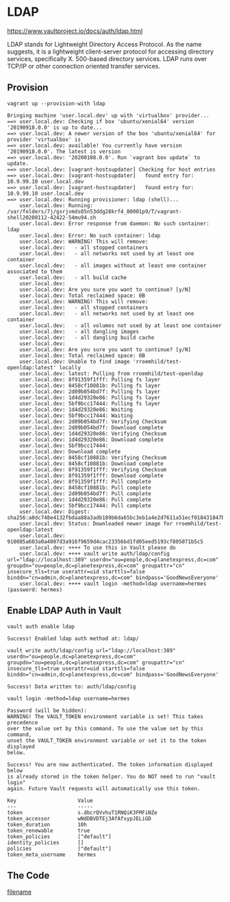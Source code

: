 # LDAP
https://www.vaultproject.io/docs/auth/ldap.html

LDAP stands for Lightweight Directory Access Protocol. As the name suggests, it is a lightweight client-server protocol for accessing directory services, specifically X. 500-based directory services. LDAP runs over TCP/IP or other connection oriented transfer services.

## Provision
`vagrant up --provision-with ldap`

```log
Bringing machine 'user.local.dev' up with 'virtualbox' provider...
==> user.local.dev: Checking if box 'ubuntu/xenial64' version '20190918.0.0' is up to date...
==> user.local.dev: A newer version of the box 'ubuntu/xenial64' for provider 'virtualbox' is
==> user.local.dev: available! You currently have version '20190918.0.0'. The latest is version
==> user.local.dev: '20200108.0.0'. Run `vagrant box update` to update.
==> user.local.dev: [vagrant-hostsupdater] Checking for host entries
==> user.local.dev: [vagrant-hostsupdater]   found entry for: 10.9.99.10 user.local.dev
==> user.local.dev: [vagrant-hostsupdater]   found entry for: 10.9.99.10 user.local.dev
==> user.local.dev: Running provisioner: ldap (shell)...
    user.local.dev: Running: /var/folders/7j/gsrjvmds05n53ddg28krf4_80001p9/T/vagrant-shell20200112-42422-54mu94.sh
    user.local.dev: Error response from daemon: No such container: ldap
    user.local.dev: Error: No such container: ldap
    user.local.dev: WARNING! This will remove:
    user.local.dev:   - all stopped containers
    user.local.dev:   - all networks not used by at least one container
    user.local.dev:   - all images without at least one container associated to them
    user.local.dev:   - all build cache
    user.local.dev:
    user.local.dev: Are you sure you want to continue? [y/N]
    user.local.dev: Total reclaimed space: 0B
    user.local.dev: WARNING! This will remove:
    user.local.dev:   - all stopped containers
    user.local.dev:   - all networks not used by at least one container
    user.local.dev:   - all volumes not used by at least one container
    user.local.dev:   - all dangling images
    user.local.dev:   - all dangling build cache
    user.local.dev:
    user.local.dev: Are you sure you want to continue? [y/N]
    user.local.dev: Total reclaimed space: 0B
    user.local.dev: Unable to find image 'rroemhild/test-openldap:latest' locally
    user.local.dev: latest: Pulling from rroemhild/test-openldap
    user.local.dev: 8f91359f1fff: Pulling fs layer
    user.local.dev: 8458cf10881b: Pulling fs layer
    user.local.dev: 2d09b054bd7f: Pulling fs layer
    user.local.dev: 1d4d29320e86: Pulling fs layer
    user.local.dev: 5bf9bcc17444: Pulling fs layer
    user.local.dev: 1d4d29320e86: Waiting
    user.local.dev: 5bf9bcc17444: Waiting
    user.local.dev: 2d09b054bd7f: Verifying Checksum
    user.local.dev: 2d09b054bd7f: Download complete
    user.local.dev: 1d4d29320e86: Verifying Checksum
    user.local.dev: 1d4d29320e86: Download complete
    user.local.dev: 5bf9bcc17444:
    user.local.dev: Download complete
    user.local.dev: 8458cf10881b: Verifying Checksum
    user.local.dev: 8458cf10881b: Download complete
    user.local.dev: 8f91359f1fff: Verifying Checksum
    user.local.dev: 8f91359f1fff: Download complete
    user.local.dev: 8f91359f1fff: Pull complete
    user.local.dev: 8458cf10881b: Pull complete
    user.local.dev: 2d09b054bd7f: Pull complete
    user.local.dev: 1d4d29320e86: Pull complete
    user.local.dev: 5bf9bcc17444: Pull complete
    user.local.dev: Digest: sha256:a0dc748e4132fbdaa88a3adb189b6da65bc3eb1a4e2d7611a51ecf018431847b
    user.local.dev: Status: Downloaded newer image for rroemhild/test-openldap:latest
    user.local.dev: 910085a603a0a4007d3a916f9659d4cac23356bd1fd05eed5193cf805071b5c5
    user.local.dev: ++++ To use this in Vault please do
    user.local.dev: ++++ vault write auth/ldap/config url="ldap://localhost:389" userdn="ou=people,dc=planetexpress,dc=com" groupdn="ou=people,dc=planetexpress,dc=com" groupattr="cn" insecure_tls=true userattr=uid starttls=false binddn="cn=admin,dc=planetexpress,dc=com" bindpass='GoodNewsEveryone'
    user.local.dev: ++++ vault login -method=ldap username=hermes (password: hermes)
```

## Enable LDAP Auth in Vault

`vault auth enable ldap`
```log
Success! Enabled ldap auth method at: ldap/
```

`vault write auth/ldap/config url="ldap://localhost:389" userdn="ou=people,dc=planetexpress,dc=com" groupdn="ou=people,dc=planetexpress,dc=com" groupattr="cn" insecure_tls=true userattr=uid starttls=false binddn="cn=admin,dc=planetexpress,dc=com" bindpass='GoodNewsEveryone'`
```log
Success! Data written to: auth/ldap/config
```

`vault login -method=ldap username=hermes`
```log
Password (will be hidden):
WARNING! The VAULT_TOKEN environment variable is set! This takes precedence
over the value set by this command. To use the value set by this command,
unset the VAULT_TOKEN environment variable or set it to the token displayed
below.

Success! You are now authenticated. The token information displayed below
is already stored in the token helper. You do NOT need to run "vault login"
again. Future Vault requests will automatically use this token.

Key                    Value
---                    -----
token                  s.dbcrQVvhuT1RNQiK3FMFiNZe
token_accessor         wNdDBVDTEj3AfAfxypJELiGD
token_duration         10h
token_renewable        true
token_policies         ["default"]
identity_policies      []
policies               ["default"]
token_meta_username    hermes
```

## The Code

[filename](ldap.sh ':include :type=code')